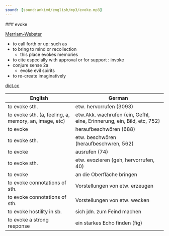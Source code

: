 ```yaml
---
sound: [sound:ankimd/english/mp3/evoke.mp3]
---
```


\### evoke

[Merriam-Webster](https://www.merriam-webster.com/dictionary/evoke)

- to call forth or up: such as
- to bring to mind or recollection
    - this place evokes memories
- to cite especially with approval or for support : invoke
- conjure sense 2a
    - evoke evil spirits
- to re-create imaginatively

[dict.cc](https://www.dict.cc/evoke)

| English        | German       |
| -------------- | ------------ |
| to evoke sth. | etw. hervorrufen (3093) |
| to evoke sth. (a, feeling, a, memory, an, image, etc) | etw.Akk. wachrufen (ein, Gefhl, eine, Erinnerung, ein, Bild, etc, 752) |
| to evoke | heraufbeschwören (688) |
| to evoke sth. | etw. beschwören (heraufbeschwren, 562) |
| to evoke | ausrufen (74) |
| to evoke sth. | etw. evozieren (geh, hervorrufen, 40) |
| to evoke | an die Oberfläche bringen |
| to evoke connotations of sth. | Vorstellungen von etw. erzeugen |
| to evoke connotations of sth. | Vorstellungen von etw. wecken |
| to evoke hostility in sb. | sich jdn. zum Feind machen |
| to evoke a strong response | ein starkes Echo finden (fig) |
